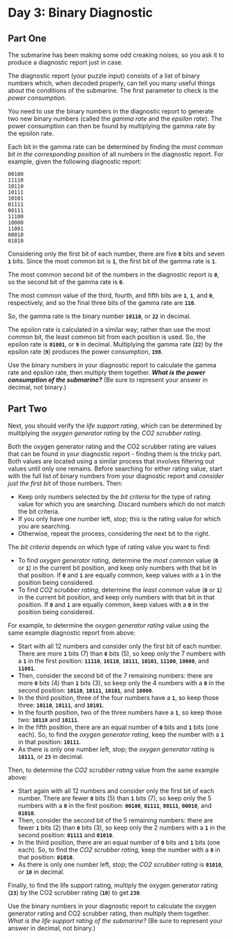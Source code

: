 # Day 3: Binary Diagnostic

## Part One

The submarine has been making some odd creaking noises, so you ask it to produce a diagnostic report just in case.

The diagnostic report (your puzzle input) consists of a list of binary numbers which, when decoded properly, can tell you many useful things about the conditions of the submarine. The first parameter to check is the _power consumption_.

You need to use the binary numbers in the diagnostic report to generate two new binary numbers (called the _gamma rate_ and the _epsilon rate_). The power consumption can then be found by multiplying the gamma rate by the epsilon rate.

Each bit in the gamma rate can be determined by finding the _most common bit in the corresponding position_ of all numbers in the diagnostic report. For example, given the following diagnostic report:

```
00100
11110
10110
10111
10101
01111
00111
11100
10000
11001
00010
01010

```

Considering only the first bit of each number, there are five **`0`** bits and seven **`1`** bits. Since the most common bit is **`1`**, the first bit of the gamma rate is **`1`**.

The most common second bit of the numbers in the diagnostic report is **`0`**, so the second bit of the gamma rate is **`0`**.

The most common value of the third, fourth, and fifth bits are **`1`**, **`1`**, and **`0`**, respectively, and so the final three bits of the gamma rate are **`110`**.

So, the gamma rate is the binary number **`10110`**, or **`22`** in decimal.

The epsilon rate is calculated in a similar way; rather than use the most common bit, the least common bit from each position is used. So, the epsilon rate is **`01001`**, or **`9`** in decimal. Multiplying the gamma rate (**`22`**) by the epsilon rate (**`9`**) produces the power consumption, **`198`**.

Use the binary numbers in your diagnostic report to calculate the gamma rate and epsilon rate, then multiply them together. **_What is the power consumption of the submarine?_** (Be sure to represent your answer in decimal, not binary.)

## Part Two

Next, you should verify the _life support rating_, which can be determined by multiplying the _oxygen generator rating_ by the _CO2 scrubber rating_.

Both the oxygen generator rating and the CO2 scrubber rating are values that can be found in your diagnostic report - finding them is the tricky part. Both values are located using a similar process that involves filtering out values until only one remains. Before searching for either rating value, start with the full list of binary numbers from your diagnostic report and _consider just the first bit_ of those numbers. Then:

- Keep only numbers selected by the _bit criteria_ for the type of rating value for which you are searching. Discard numbers which do not match the bit criteria.
- If you only have one number left, stop; this is the rating value for which you are searching.
- Otherwise, repeat the process, considering the next bit to the right.

The _bit criteria_ depends on which type of rating value you want to find:

- To find _oxygen generator rating_, determine the _most common_ value (**`0`** or **`1`**) in the current bit position, and keep only numbers with that bit in that position. If **`0`** and **`1`** are equally common, keep values with a **`1`** in the position being considered.
- To find _CO2 scrubber rating_, determine the _least common_ value (**`0`** or **`1`**) in the current bit position, and keep only numbers with that bit in that position. If **`0`** and **`1`** are equally common, keep values with a **`0`** in the position being considered.

For example, to determine the _oxygen generator rating_ value using the same example diagnostic report from above:

- Start with all 12 numbers and consider only the first bit of each number. There are more **`1`** bits (7) than **`0`** bits (5), so keep only the 7 numbers with a **`1`** in the first position: **`11110`**, **`10110`**, **`10111`**, **`10101`**, **`11100`**, **`10000`**, and **`11001`**.
- Then, consider the second bit of the 7 remaining numbers: there are more **`0`** bits (4) than **`1`** bits (3), so keep only the 4 numbers with a **`0`** in the second position: **`10110`**, **`10111`**, **`10101`**, and **`10000`**.
- In the third position, three of the four numbers have a **`1`**, so keep those three: **`10110`**, **`10111`**, and **`10101`**.
- In the fourth position, two of the three numbers have a **`1`**, so keep those two: **`10110`** and **`10111`**.
- In the fifth position, there are an equal number of **`0`** bits and **`1`** bits (one each). So, to find the _oxygen generator rating_, keep the number with a **`1`** in that position: **`10111`**.
- As there is only one number left, stop; the _oxygen generator rating_ is **`10111`**, or **`23`** in decimal.

Then, to determine the _CO2 scrubber rating_ value from the same example above:

- Start again with all 12 numbers and consider only the first bit of each number. There are fewer **`0`** bits (5) than **`1`** bits (7), so keep only the 5 numbers with a **`0`** in the first position: **`00100`**, **`01111`**, **`00111`**, **`00010`**, and **`01010`**.
- Then, consider the second bit of the 5 remaining numbers: there are fewer **`1`** bits (2) than **`0`** bits (3), so keep only the 2 numbers with a **`1`** in the second position: **`01111`** and **`01010`**.
- In the third position, there are an equal number of **`0`** bits and **`1`** bits (one each). So, to find the _CO2 scrubber rating_, keep the number with a **`0`** in that position: **`01010`**.
- As there is only one number left, stop; the _CO2 scrubber rating_ is **`01010`**, or **`10`** in decimal.

Finally, to find the life support rating, multiply the oxygen generator rating (**`23`**) by the CO2 scrubber rating (**`10`**) to get **`230`**.

Use the binary numbers in your diagnostic report to calculate the oxygen generator rating and CO2 scrubber rating, then multiply them together. _What is the life support rating of the submarine?_ (Be sure to represent your answer in decimal, not binary.)
